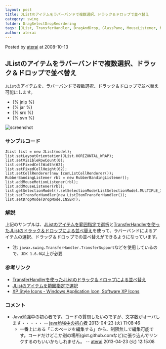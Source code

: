 ```yaml
---
layout: post
title: JListのアイテムをラバーバンドで複数選択、ドラック＆ドロップで並べ替え
category: swing
folder: DragSelectDropReordering
tags: [JList, TransferHandler, DragAndDrop, GlassPane, MouseListener, MouseMotionListener]
author: aterai
---
```


Posted by [aterai](http://terai.xrea.jp/aterai.html) at 2008-10-13

## JListのアイテムをラバーバンドで複数選択、ドラック＆ドロップで並べ替え
`JList`のアイテムを、ラバーバンドで複数選択、ドラック＆ドロップで並べ替え可能にします。

- {% jnlp %}
- {% jar %}
- {% src %}
- {% svn %}

<!-- dummy comment line for breaking list -->

![screenshot](http://lh5.ggpht.com/_9Z4BYR88imo/TQTL3XY_VqI/AAAAAAAAAYQ/RFVaD4w5C9w/s800/DragSelectDropReordering.png)

### サンプルコード
<pre class="prettyprint"><code>JList list = new JList(model);
list.setLayoutOrientation(JList.HORIZONTAL_WRAP);
list.setVisibleRowCount(0);
list.setFixedCellWidth(62);
list.setFixedCellHeight(62);
list.setCellRenderer(new IconListCellRenderer());
RubberBandingListener rbl = new RubberBandingListener();
list.addMouseMotionListener(rbl);
list.addMouseListener(rbl);
list.getSelectionModel().setSelectionMode(ListSelectionModel.MULTIPLE_INTERVAL_SELECTION);
list.setTransferHandler(new ListItemTransferHandler());
list.setDropMode(DropMode.INSERT);
</code></pre>

### 解説
上記のサンプルは、[JListのアイテムを範囲指定で選択](http://terai.xrea.jp/Swing/RubberBanding.html)と[TransferHandlerを使ったJListのドラック＆ドロップによる並べ替え](http://terai.xrea.jp/Swing/DnDReorderList.html)を使って、ラバーバンドによるアイテムの選択、ドラッグ＆ドロップでの並べ替えができるようになっています。

- 注: `javax.swing.TransferHandler.TransferSupport`などを使用しているので、`JDK 1.6.0`以上が必要

<!-- dummy comment line for breaking list -->


### 参考リンク
- [TransferHandlerを使ったJListのドラック＆ドロップによる並べ替え](http://terai.xrea.jp/Swing/DnDReorderList.html)
- [JListのアイテムを範囲指定で選択](http://terai.xrea.jp/Swing/RubberBanding.html)
- [XP Style Icons - Windows Application Icon, Software XP Icons](http://www.icongalore.com/)

<!-- dummy comment line for breaking list -->

### コメント
- Java勉強中の初心者です。コードの質問したいのですが、文字数がオーバします・・・・・ -- [java勉強中の初心者](http://terai.xrea.jp/java勉強中の初心者.html) 2013-04-23 (火) 11:08:46
    - 一番上にある「このページを編集する」から、制限無しで編集可能です。コードだけどこか別の場所(gist.github.comなど)に張り込んでリンクするのもいいかもしれません。 -- [aterai](http://terai.xrea.jp/aterai.html) 2013-04-23 (火) 12:15:08

<!-- dummy comment line for breaking list -->

